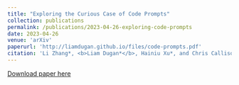 ```yaml
---
title: "Exploring the Curious Case of Code Prompts"
collection: publications
permalink: /publications/2023-04-26-exploring-code-prompts
date: 2023-04-26
venue: 'arXiv'
paperurl: 'http://liamdugan.github.io/files/code-prompts.pdf'
citation: 'Li Zhang*, <b>Liam Dugan*</b>, Hainiu Xu*, and Chris Callison-Burch'
---
```


[Download paper here](http://liamdugan.github.io/files/code-prompts.pdf)